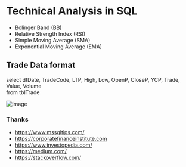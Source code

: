 # Technical Analysis in SQL

- Bolinger Band (BB)
- Relative Strength Index (RSI)
- Simple Moving Average (SMA)
- Exponential Moving Average (EMA)


## Trade Data format
select dtDate, TradeCode, LTP, High, Low, OpenP, CloseP, YCP, Trade, Value, Volume  
from tblTrade  
  
![image](https://raw.githubusercontent.com/fsd-ohidur/Technical-Analysis-In-SQL/main/tblTrade-Image.png)



### Thanks
- https://www.mssqltips.com/
- https://corporatefinanceinstitute.com
- https://www.investopedia.com/
- https://medium.com/
- https://stackoverflow.com/

